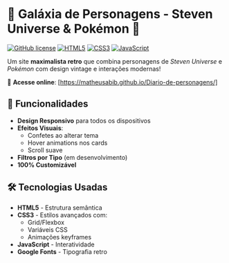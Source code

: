 
# 🌟 Galáxia de Personagens - Steven Universe & Pokémon 🌟

[![GitHub license](https://img.shields.io/badge/license-MIT-blue.svg)](https://github.com/seu-usuario/seu-repositorio/blob/main/LICENSE)
[![HTML5](https://img.shields.io/badge/HTML5-E34F26?logo=html5&logoColor=white)](https://developer.mozilla.org/pt-BR/docs/Web/HTML)
[![CSS3](https://img.shields.io/badge/CSS3-1572B6?logo=css3&logoColor=white)](https://developer.mozilla.org/pt-BR/docs/Web/CSS)
[![JavaScript](https://img.shields.io/badge/JavaScript-F7DF1E?logo=javascript&logoColor=black)](https://developer.mozilla.org/pt-BR/docs/Web/JavaScript)

Um site **maximalista retro** que combina personagens de *Steven Universe* e *Pokémon* com design vintage e interações modernas!

🔗 **Acesse online**: [https://matheusabib.github.io/Diario-de-personagens/]

## 🚀 Funcionalidades

- **Design Responsivo** para todos os dispositivos
- **Efeitos Visuais**:
  - Confetes ao alterar tema
  - Hover animations nos cards
  - Scroll suave
- **Filtros por Tipo** (em desenvolvimento)
- **100% Customizável**

## 🛠️ Tecnologias Usadas

- **HTML5** - Estrutura semântica
- **CSS3** - Estilos avançados com:
  - Grid/Flexbox
  - Variáveis CSS
  - Animações keyframes
- **JavaScript** - Interatividade
- **Google Fonts** - Tipografia retro
